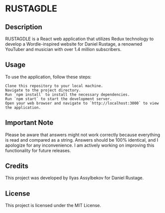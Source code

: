 # RUSTAGDLE
## Description

RUSTAGDLE is a React web application that utilizes Redux technology to develop a Wordle-inspired website for Daniel Rustage, a renowned YouTuber and musician with over 1.4 million subscribers.
## Usage

To use the application, follow these steps:

    Clone this repository to your local machine.
    Navigate to the project directory.
    Run `npm install` to install the necessary dependencies.
    Run `npm start` to start the development server.
    Open your web browser and navigate to `http://localhost:3000` to view the application.

## Important Note

Please be aware that answers might not work correctly because everything is read and compared as a string. Answers should be 100% identical, and I apologize for any inconvenience. I am actively working on improving this functionality for future releases.
## Credits

This project was developed by Ilyas Assylbekov for Daniel Rustage.
## License

This project is licensed under the MIT License.
